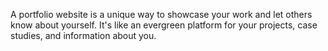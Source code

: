 A portfolio website is a unique way to showcase your work and let others know about yourself. It's like an evergreen platform for your projects, case studies, and information about you.

